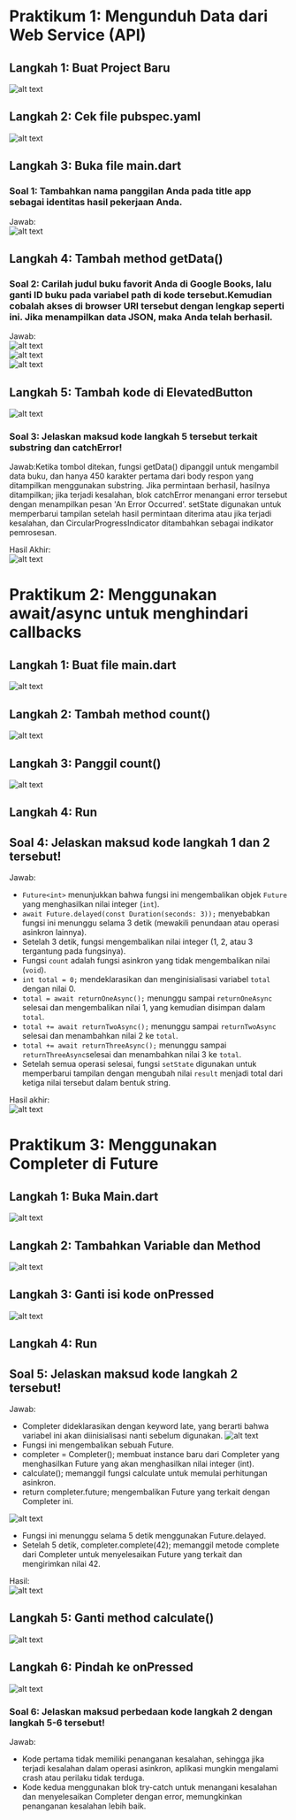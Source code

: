 # Praktikum 1: Mengunduh Data dari Web Service (API)

## Langkah 1: Buat Project Baru<br>

![alt text](image.png)<br>

## Langkah 2: Cek file pubspec.yaml<br>

![alt text](image-1.png)<br>

## Langkah 3: Buka file main.dart<br>

### Soal 1: Tambahkan nama panggilan Anda pada title app sebagai identitas hasil pekerjaan Anda.<br>

Jawab:<br>
![alt text](p1.png)<br>

## Langkah 4: Tambah method getData()<br>

### Soal 2: Carilah judul buku favorit Anda di Google Books, lalu ganti ID buku pada variabel path di kode tersebut.Kemudian cobalah akses di browser URI tersebut dengan lengkap seperti ini. Jika menampilkan data JSON, maka Anda telah berhasil.<br>

Jawab:<br>
![alt text](image-2.png)<br>
![alt text](image-3.png)<br>
![alt text](image-4.png)<br>

## Langkah 5: Tambah kode di ElevatedButton<br>

![alt text](image-5.png)<br>

### Soal 3: Jelaskan maksud kode langkah 5 tersebut terkait substring dan catchError!<br>

Jawab:Ketika tombol ditekan, fungsi getData() dipanggil untuk mengambil data buku, dan hanya 450 karakter pertama dari body respon yang ditampilkan menggunakan substring. Jika permintaan berhasil, hasilnya ditampilkan; jika terjadi kesalahan, blok catchError menangani error tersebut dengan menampilkan pesan 'An Error Occurred'. setState digunakan untuk memperbarui tampilan setelah hasil permintaan diterima atau jika terjadi kesalahan, dan CircularProgressIndicator ditambahkan sebagai indikator pemrosesan.<br>

Hasil Akhir:<br>
![alt text](image-6.png)<br>

# Praktikum 2: Menggunakan await/async untuk menghindari callbacks

## Langkah 1: Buat file main.dart<br>

![alt text](image-7.png)<br>

## Langkah 2: Tambah method count()<br>

![alt text](image-8.png)<br>

## Langkah 3: Panggil count()<br>

![alt text](image-9.png)<br>

## Langkah 4: Run<br>

## Soal 4: Jelaskan maksud kode langkah 1 dan 2 tersebut!<br>

Jawab:<br>

- `Future<int>` menunjukkan bahwa fungsi ini mengembalikan objek `Future` yang menghasilkan nilai integer (`int`).
- `await Future.delayed(const Duration(seconds: 3));` menyebabkan fungsi ini menunggu selama 3 detik (mewakili penundaan atau operasi asinkron lainnya).
- Setelah 3 detik, fungsi mengembalikan nilai integer (1, 2, atau 3 tergantung pada fungsinya).
- Fungsi `count` adalah fungsi asinkron yang tidak mengembalikan nilai (`void`).
- `int total = 0;` mendeklarasikan dan menginisialisasi variabel `total` dengan nilai 0.
- `total = await returnOneAsync();` menunggu sampai `returnOneAsync` selesai dan mengembalikan nilai 1, yang kemudian disimpan dalam `total`.
- `total += await returnTwoAsync();` menunggu sampai `returnTwoAsync` selesai dan menambahkan nilai 2 ke `total`.
- `total += await returnThreeAsync();` menunggu sampai `returnThreeAsync`selesai dan menambahkan nilai 3 ke `total`.
- Setelah semua operasi selesai, fungsi `setState` digunakan untuk memperbarui tampilan dengan mengubah nilai `result` menjadi total dari ketiga nilai tersebut dalam bentuk string.

Hasil akhir:<br>
![alt text](image-10.png)<br>

# Praktikum 3: Menggunakan Completer di Future

## Langkah 1: Buka Main.dart<br>

![alt text](image-11.png)<br>

## Langkah 2: Tambahkan Variable dan Method<br>

![alt text](image-12.png)<br>

## Langkah 3: Ganti isi kode onPressed<br>

![alt text](image-13.png)<br>

## Langkah 4: Run<br>

## Soal 5: Jelaskan maksud kode langkah 2 tersebut!<br>

Jawab:<br>

- Completer dideklarasikan dengan keyword late, yang berarti bahwa variabel ini akan diinisialisasi nanti sebelum digunakan.
  ![alt text](image-14.png)<br>
- Fungsi ini mengembalikan sebuah Future.
- completer = Completer<int>(); membuat instance baru dari Completer yang menghasilkan Future yang akan menghasilkan nilai integer (int).
- calculate(); memanggil fungsi calculate untuk memulai perhitungan asinkron.
- return completer.future; mengembalikan Future yang terkait dengan Completer ini.

![alt text](image-15.png)<br>

- Fungsi ini menunggu selama 5 detik menggunakan Future.delayed.
- Setelah 5 detik, completer.complete(42); memanggil metode complete dari Completer untuk menyelesaikan Future yang terkait dan mengirimkan nilai 42.

Hasil:<br>
![alt text](image-16.png)<br>

## Langkah 5: Ganti method calculate()<br>

![alt text](image-17.png)<br>

## Langkah 6: Pindah ke onPressed<br>

![alt text](image-18.png)<br>

### Soal 6: Jelaskan maksud perbedaan kode langkah 2 dengan langkah 5-6 tersebut!<br>

Jawab:<br>

- Kode pertama tidak memiliki penanganan kesalahan, sehingga jika terjadi kesalahan dalam operasi asinkron, aplikasi mungkin mengalami crash atau perilaku tidak terduga.
- Kode kedua menggunakan blok try-catch untuk menangani kesalahan dan menyelesaikan Completer dengan error, memungkinkan penanganan kesalahan lebih baik.
